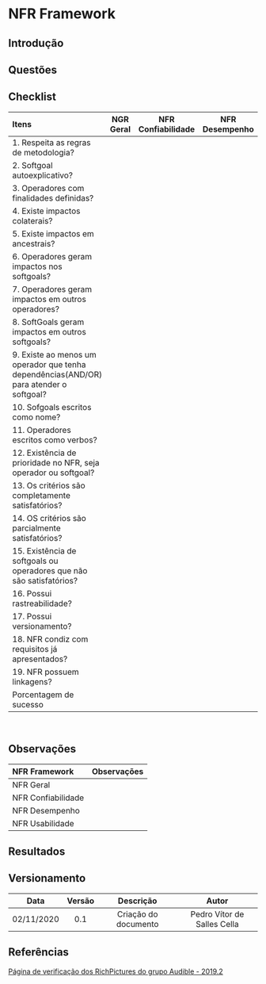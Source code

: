 # NFR Framework

## Introdução

## Questões

## Checklist

|Itens|NGR Geral|NFR Confiabilidade|NFR Desempenho|NFR Usabilidade|
|:-|:-:|:-:|:-:|:-:|
|1. Respeita as regras de metodologia?|||||
|2. Softgoal autoexplicativo?|||||
|3. Operadores com finalidades definidas?|||||
|4. Existe impactos colaterais?|||||
|5. Existe impactos em ancestrais?|||||
|6. Operadores geram impactos nos softgoals?|||||
|7. Operadores geram impactos em outros operadores?|||||
|8. SoftGoals geram impactos em outros softgoals?|||||
|9. Existe ao menos um operador que tenha dependências(AND/OR) para atender o softgoal?|||||
|10. Sofgoals escritos como nome?|||||
|11. Operadores escritos como verbos?|||||
|12. Existência de prioridade no NFR, seja operador ou softgoal?|||||
|13. Os critérios são completamente satisfatórios?|||||
|14. OS critérios são parcialmente satisfatórios?|||||
|15. Existência de softgoals ou operadores que não são satisfatórios?|||||
|16. Possui rastreabilidade?|||||
|17. Possui versionamento?|||||
|18. NFR condiz com requisitos já apresentados?|||||
|19. NFR possuem linkagens?|||||
|Porcentagem de sucesso|||||

<br>

## Observações

|NFR Framework|Observações|
|:-|:-:|
|NFR Geral||
|NFR Confiabilidade||
|NFR Desempenho||
|NFR Usabilidade||

## Resultados

## Versionamento

|Data|Versão|Descrição|Autor|
|:-:|:-:|:-:|:-:|
|02/11/2020|0.1|Criação do documento|Pedro Vítor de Salles Cella|

## Referências

[Página de verificação dos RichPictures do grupo Audible - 2019.2](https://requisitos-de-software.github.io/2019.2-Audible/verificacao_nfr/)